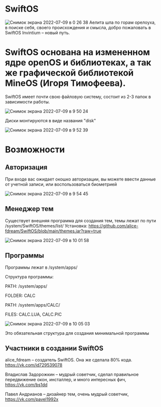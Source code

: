 # SwiftOS
![Снимок экрана 2022-07-09 в 0 26 38](https://user-images.githubusercontent.com/108939275/178094936-b5b7564b-d373-43c2-b01a-566ae9a62348.png)
Аелита шла по горам орелоуха, в поиске себя, своего происхождения и смысла, добро пожаловать в SwiftOS Invintium – новый путь.

# SwiftOS основана на измененном ядре openOS и библиотеках, а так же графической библиотекой MineOS (Игоря Тимофеева).
 SwiftOS имеет почти свою файловую систему, состоит из 2-3 папок в зависимости работы.

![Снимок экрана 2022-07-09 в 9 50 24](https://user-images.githubusercontent.com/108939275/178095102-d69b5944-8431-4bd2-97b0-329270622416.png)

Диски монтируются в виде названия "disk"

![Снимок экрана 2022-07-09 в 9 52 39](https://user-images.githubusercontent.com/108939275/178095176-b5a9a821-b6de-43f1-88d5-3f3079df9387.png)


# Возможности

## Авторизация
При входе вас ожидает окошко авторизации, вы можете ввести данные от учетной записи, или воспользоваться биометрией

![Снимок экрана 2022-07-09 в 9 54 45](https://user-images.githubusercontent.com/108939275/178095271-3b59bbb5-b25c-4b2e-89f7-ea95099cf0a6.png)

## Менеджер тем
Существует внешняя программа для создания тем, темы лежат по пути /system/SwiftOS/themes/list/
Установка: https://github.com/alice-fdream/SwiftOS/blob/main/themes.jar?raw=true


![Снимок экрана 2022-07-09 в 10 01 58](https://user-images.githubusercontent.com/108939275/178095515-d96ba3b0-e245-4cb9-a4be-c305f503c74c.png)

## Программы
Программы лежат в /system/apps/

Структура программы:

PATH: /system/apps/

FOLDER: CALC

PATH: /system/apps/CALC/

FILES: CALC.LUA, CALC.PIC

![Снимок экрана 2022-07-09 в 10 05 03](https://user-images.githubusercontent.com/108939275/178095616-0417e67c-78b1-404b-b9b4-4d6dae4e0bdf.png)

Это обязательная структура для создания минимальной программы

## Участники в создании SwiftOS
alice_fdream – создатель SwiftOS. Она же сделала 80% кода. https://vk.com/id729539078

Владислав Задорожкин – мудрый советчик, сделал правильное передвижение окон, инсталлер, и много интересных фич, https://vk.com/bs1dd

Павел Андрианов – дизайнер тем, очень мудрый советчик, https://vk.com/pavel1992x
